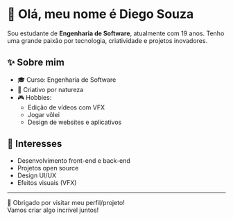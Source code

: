 # 👋 Olá, meu nome é Diego Souza

Sou estudante de **Engenharia de Software**, atualmente com 19 anos. Tenho uma grande paixão por tecnologia, criatividade e projetos inovadores.

## ✨ Sobre mim

- 🎓 Curso: Engenharia de Software  
- 🧠 Criativo por natureza  
- 🎮 Hobbies:  
  - Edição de vídeos com VFX  
  - Jogar vôlei  
  - Design de websites e aplicativos

## 🚀 Interesses

- Desenvolvimento front-end e back-end  
- Projetos open source  
- Design UI/UX  
- Efeitos visuais (VFX)

---

🔗 Obrigado por visitar meu perfil/projeto!  
Vamos criar algo incrível juntos!
